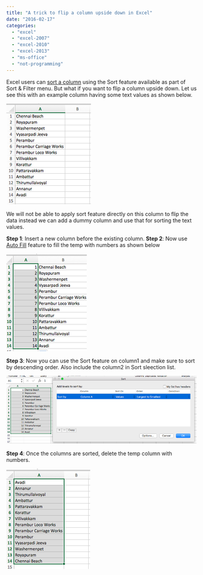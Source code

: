 ```yaml
---
title: "A trick to flip a column upside down in Excel"
date: "2016-02-17"
categories: 
  - "excel"
  - "excel-2007"
  - "excel-2010"
  - "excel-2013"
  - "ms-office"
  - "not-programming"
---
```


Excel users can [sort a column](http://blogmines.com/blog/how-to-sort-columns-with-date-values-in-excel-2010/) using the Sort feature available as part of Sort & Filter menu. But what if you want to flip a column upside down. Let us see this with an example column having some text values as shown below.

[![](/assets/images/1455691643_thumb.png)](http://blogmines.com/blog/wp-content/uploads/2016/02/1455691643_full.png)

We will not be able to apply sort feature directly on this column to flip the data instead we can add a dummy column and use that for sorting the text values.

**Step 1**: Insert a new column before the existing column. **Step 2**: Now use [Auto Fill](http://blogmines.com/blog/how-to-disable-auto-fill-feature-in-excel-2010/) feature to fill the temp with numbers as shown below

[![](/assets/images/1455693039_thumb.png)](http://blogmines.com/blog/wp-content/uploads/2016/02/1455693039_full.png)

**Step 3**: Now you can use the Sort feature on column1 and make sure to sort by descending order. Also include the column2 in Sort sleection list.

[![](/assets/images/1455693169_thumb.png)](http://blogmines.com/blog/wp-content/uploads/2016/02/1455693169_full.png)

**Step 4**: Once the columns are sorted, delete the temp column with numbers.

[![](/assets/images/1455693409_thumb.png)](http://blogmines.com/blog/wp-content/uploads/2016/02/1455693409_full.png)
